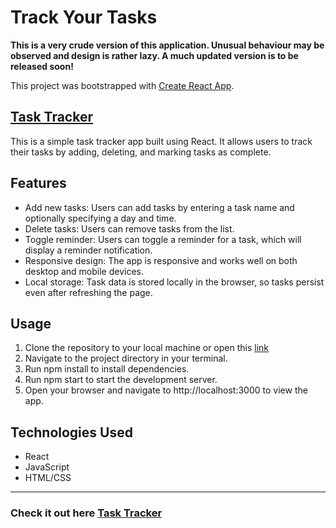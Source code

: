 # Track Your Tasks 

**This is a very crude version of this application. Unusual behaviour may be observed and design is rather lazy. A much updated version is to be released soon!**

This project was bootstrapped with [Create React App](https://github.com/facebook/create-react-app).

## [Task Tracker](https://sotonye0808.github.io/task-tracker-app)

This is a simple task tracker app built using React. It allows users to track their tasks by adding, deleting, and marking tasks as complete.

## Features
- Add new tasks: Users can add tasks by entering a task name and optionally specifying a day and time.
- Delete tasks: Users can remove tasks from the list.
- Toggle reminder: Users can toggle a reminder for a task, which will display a reminder notification.
- Responsive design: The app is responsive and works well on both desktop and mobile devices.
- Local storage: Task data is stored locally in the browser, so tasks persist even after refreshing the page.

## Usage
1. Clone the repository to your local machine or open this [link](https://sotonye0808.github.io/task-tracker-app)
1. Navigate to the project directory in your terminal.
1. Run npm install to install dependencies.
1. Run npm start to start the development server.
1. Open your browser and navigate to http://localhost:3000 to view the app.

## Technologies Used
* React
* JavaScript
* HTML/CSS

---

### Check it out here [Task Tracker](https://sotonye0808.github.io/task-tracker-app)

